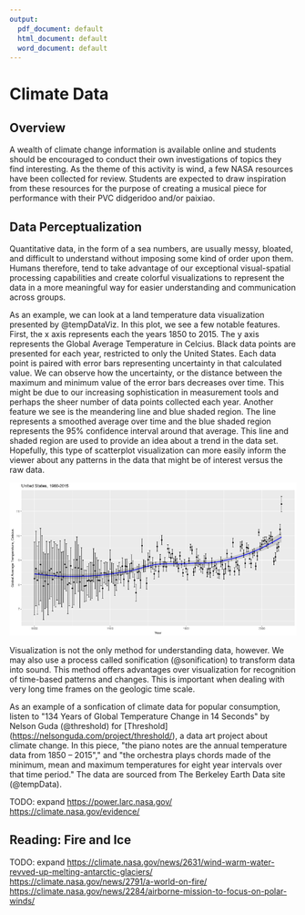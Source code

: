 ```yaml
---
output:
  pdf_document: default
  html_document: default
  word_document: default
---
```


# Climate Data 

## Overview
A wealth of climate change information is available online and students should be encouraged to conduct their own investigations of topics they find interesting. As the theme of this activity is wind, a few NASA resources have been collected for review. Students are expected to draw inspiration from these resources for the purpose of creating a musical piece for performance with their PVC didgeridoo and/or paixiao.

## Data Perceptualization
Quantitative data, in the form of a sea numbers, are usually messy, bloated, and difficult to understand without imposing some kind of order upon them. Humans therefore, tend to take advantage of our exceptional visual-spatial processing capabilities and create colorful visualizations to represent the data in a more meaningful way for easier understanding and communication across groups.

As an example, we can look at a land temperature data visualization presented by @tempDataViz. In this plot, we see a few notable features. First, the x axis represents each the years 1850 to 2015. The y axis represents the Global Average Temperature in Celcius. Black data points are presented for each year, restricted to only the United States. Each data point is paired with error bars representing uncertainty in that calculated value. We can observe how the uncertainty, or the distance between the maximum and minimum value of the error bars decreases over time. This might be due to our increasing sophistication in measurement tools and perhaps the sheer number of data points collected each year. Another feature we see is the meandering line and blue shaded region. The line represents a smoothed average over time and the blue shaded region represents the 95% confidence interval around that average. This line and shaded region are used to provide an idea about a trend in the data set. Hopefully, this type of scatterplot visualization can more easily inform the viewer about any patterns in the data that might be of interest versus the raw data. 

![(\#fig:tempDataViz)Global Average Temperature by Year, United States](img/tempDataPlot.png)

Visualization is not the only method for understanding data, however. We may also use a process called sonification (@sonification) to transform data into sound. This method offers advantages over visualization for recognition of time-based patterns and changes. This is important when dealing with very long time frames on the geologic time scale. 

As an example of a sonfication of climate data for popular consumption, listen to "134 Years of Global Temperature Change in 14 Seconds" by Nelson Guda (@threshold) for [Threshold] (https://nelsonguda.com/project/threshold/), a data art project about climate change. In this piece, "the piano notes are the annual temperature data from 1850 – 2015"," and "the orchestra plays chords made of the minimum, mean and maximum temperatures for eight year intervals over that time period." The data are sourced from The Berkeley Earth Data site (@tempData).


TODO: expand
https://power.larc.nasa.gov/
https://climate.nasa.gov/evidence/

## Reading: Fire and Ice
TODO: expand
https://climate.nasa.gov/news/2631/wind-warm-water-revved-up-melting-antarctic-glaciers/
https://climate.nasa.gov/news/2791/a-world-on-fire/
https://climate.nasa.gov/news/2284/airborne-mission-to-focus-on-polar-winds/


